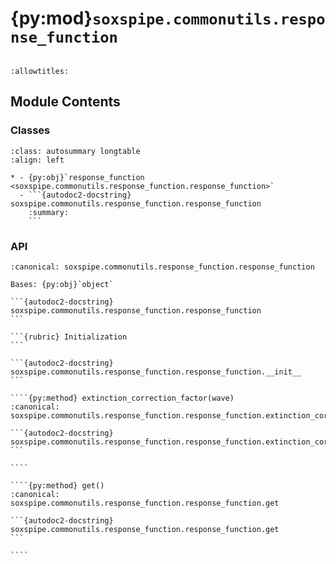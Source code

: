 # {py:mod}`soxspipe.commonutils.response_function`

```{py:module} soxspipe.commonutils.response_function
```

```{autodoc2-docstring} soxspipe.commonutils.response_function
:allowtitles:
```

## Module Contents

### Classes

````{list-table}
:class: autosummary longtable
:align: left

* - {py:obj}`response_function <soxspipe.commonutils.response_function.response_function>`
  - ```{autodoc2-docstring} soxspipe.commonutils.response_function.response_function
    :summary:
    ```
````

### API

`````{py:class} response_function(log, stdExtractionPath, settings=False)
:canonical: soxspipe.commonutils.response_function.response_function

Bases: {py:obj}`object`

```{autodoc2-docstring} soxspipe.commonutils.response_function.response_function
```

```{rubric} Initialization
```

```{autodoc2-docstring} soxspipe.commonutils.response_function.response_function.__init__
```

````{py:method} extinction_correction_factor(wave)
:canonical: soxspipe.commonutils.response_function.response_function.extinction_correction_factor

```{autodoc2-docstring} soxspipe.commonutils.response_function.response_function.extinction_correction_factor
```

````

````{py:method} get()
:canonical: soxspipe.commonutils.response_function.response_function.get

```{autodoc2-docstring} soxspipe.commonutils.response_function.response_function.get
```

````

`````
